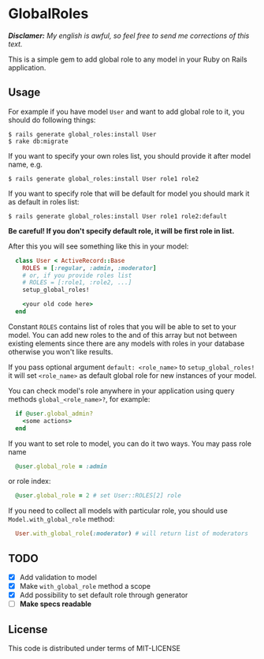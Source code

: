 # GlobalRoles

_**Disclamer:** My english is awful, so feel free to send me 
corrections of this text._

This is a simple gem to add global role to any model in your
Ruby on Rails application.

## Usage

For example if you have model `User` and want to add global
role to it, you should do following things:

    $ rails generate global_roles:install User
    $ rake db:migrate

If you want to specify your own roles list, you should provide it 
after model name, e.g.

    $ rails generate global_roles:install User role1 role2

If you want to specify role that will be default for model you 
should mark it as default in roles list:

    $ rails generate global_roles:install User role1 role2:default

**Be careful! If you don't specify default role, it will be first 
role in list.**

After this you will see something like this in your model:

```ruby
  class User < ActiveRecord::Base
    ROLES = [:regular, :admin, :moderator]
    # or, if you provide roles list
    # ROLES = [:role1, :role2, ...]
    setup_global_roles!

    <your old code here>
  end
```

Constant `ROLES` contains list of roles that you will be able to set 
to your model.  You can add new roles to the and of this array but 
not between existing elements since there are any models with roles 
in your database otherwise you won't like results.

If you pass optional argument `default: <role_name>` to 
`setup_global_roles!` it will set `<role_name>` as default global 
role for new instances of your model.

You can check model's role anywhere in your application using query 
methods `global_<role_name>?`, for example:

```ruby
  if @user.global_admin?
    <some actions>
  end
```

If you want to set role to model, you can do it two ways. You may 
pass role name

```ruby
  @user.global_role = :admin
```

or role index:

```ruby
  @user.global_role = 2 # set User::ROLES[2] role
```

If you need to collect all models with particular role, you should 
use `Model.with_global_role` method:

```ruby
  User.with_global_role(:moderator) # will return list of moderators
```

## TODO

- [x] Add validation to model
- [x] Make `with_global_role` method a scope
- [x] Add possibility to set default role through generator
- [ ] **Make specs readable**

## License

This code is distributed under terms of MIT-LICENSE